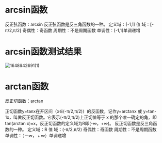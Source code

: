 # arcsin函数
反正弦函数：arcsin
反正弦函数是反三角函数的一种。
定义域：[-1,1]
值 域：[-π/2,π/2]
奇偶性：奇函数
周期性：不是周期函数
单调性：[-1,1]单调递增

# arcsin函数测试结果
![1648642691(1)](https://user-images.githubusercontent.com/101335052/160832775-037f27ba-2565-49ef-a99b-8519514c1b1d.png)

# arctan函数
反正切函数：arctan

正切函数y=tanx在开区间（x∈(-π/2,π/2)）的反函数，记作y=arctanx 或 y=tan-1x，叫做反正切函数。它表示(-π/2,π/2)上正切值等于 x 的那个唯一确定的角，即tan(arctan x)=x，反正切函数的定义域为R即(-∞，+∞)。
反正切函数是反三角函数的一种。
定义域：R
值 域：(-π/2,π/2)
奇偶性：奇函数
周期性：不是周期函数
单调性：（－∞，﹢∞）单调递增
